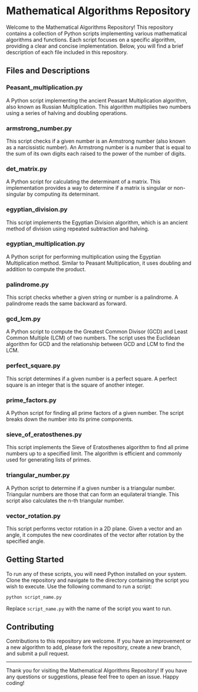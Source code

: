# Mathematical Algorithms Repository

Welcome to the Mathematical Algorithms Repository! This repository contains a collection of Python scripts implementing various mathematical algorithms and functions. Each script focuses on a specific algorithm, providing a clear and concise implementation. Below, you will find a brief description of each file included in this repository.

## Files and Descriptions

### Peasant_multiplication.py
A Python script implementing the ancient Peasant Multiplication algorithm, also known as Russian Multiplication. This algorithm multiplies two numbers using a series of halving and doubling operations.

### armstrong_number.py
This script checks if a given number is an Armstrong number (also known as a narcissistic number). An Armstrong number is a number that is equal to the sum of its own digits each raised to the power of the number of digits.

### det_matrix.py
A Python script for calculating the determinant of a matrix. This implementation provides a way to determine if a matrix is singular or non-singular by computing its determinant.

### egyptian_division.py
This script implements the Egyptian Division algorithm, which is an ancient method of division using repeated subtraction and halving.

### egyptian_multiplication.py
A Python script for performing multiplication using the Egyptian Multiplication method. Similar to Peasant Multiplication, it uses doubling and addition to compute the product.

### palindrome.py
This script checks whether a given string or number is a palindrome. A palindrome reads the same backward as forward.

### gcd_lcm.py
A Python script to compute the Greatest Common Divisor (GCD) and Least Common Multiple (LCM) of two numbers. The script uses the Euclidean algorithm for GCD and the relationship between GCD and LCM to find the LCM.

### perfect_square.py
This script determines if a given number is a perfect square. A perfect square is an integer that is the square of another integer.

### prime_factors.py
A Python script for finding all prime factors of a given number. The script breaks down the number into its prime components.

### sieve_of_eratosthenes.py
This script implements the Sieve of Eratosthenes algorithm to find all prime numbers up to a specified limit. The algorithm is efficient and commonly used for generating lists of primes.

### triangular_number.py
A Python script to determine if a given number is a triangular number. Triangular numbers are those that can form an equilateral triangle. This script also calculates the n-th triangular number.

### vector_rotation.py
This script performs vector rotation in a 2D plane. Given a vector and an angle, it computes the new coordinates of the vector after rotation by the specified angle.

## Getting Started

To run any of these scripts, you will need Python installed on your system. Clone the repository and navigate to the directory containing the script you wish to execute. Use the following command to run a script:

```bash
python script_name.py
```

Replace `script_name.py` with the name of the script you want to run.

## Contributing

Contributions to this repository are welcome. If you have an improvement or a new algorithm to add, please fork the repository, create a new branch, and submit a pull request.


---

Thank you for visiting the Mathematical Algorithms Repository! If you have any questions or suggestions, please feel free to open an issue. Happy coding!

